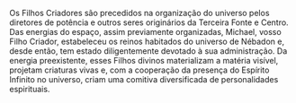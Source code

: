 ﻿Os Filhos Criadores são precedidos na organização do universo pelos diretores de potência e outros seres originários da Terceira Fonte e Centro. Das energias do espaço, assim previamente organizadas, Michael, vosso Filho Criador, estabeleceu os reinos habitados do universo de Nébadon e, desde então, tem estado diligentemente devotado à sua administração. Da energia preexistente, esses Filhos divinos materializam a matéria visível, projetam criaturas vivas e, com a cooperação da presença do Espírito Infinito no universo, criam uma comitiva diversificada de personalidades espirituais.
